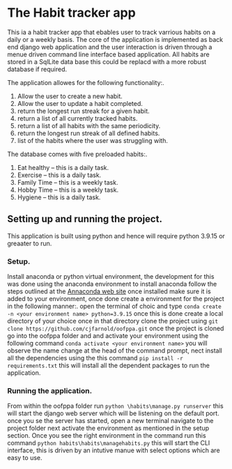 # The Habit tracker app

This ia a habit tracker app that ebables user to track varrious habits on a daily or a weekly basis. The core of the application is implemented as back end django web application and the user interaction is driven through a menue driven command line interface based application. All habits are stored in a SqlLite data base this could be replacd with a more robust database if required.

The application allowes for the following functionality:.

1. Allow the user to create a new habit.
2. Allow the user to update a habit completed.
3. return the longest run streak for a given habit.
4. return a list of all currently tracked habits.
5. return a list of all habits with the same periodicity.
6. return the longest run streak of all defined habits.
7. list of the habits where the user was struggling with.

The database comes with five preloaded habits:.

1. Eat healthy – this is a daily task.
2. Exercise – this is a daily task.
3. Family Time – this is a weekly task.
4. Hobby Time – this is a weekly task.
5. Hygiene – this is a daily task.


## Setting up and running the project.

This application is built using python and hence will require python 3.9.15 or greaater to run.

### Setup.

Install anaconda or python virtual environment, the development for this was done using the anaconda environment to install anaconda follow the steps outlined at the [Annaconda web site](https://www.anaconda.com) once installed make sure it is added to your environment, once done create a environment for the project in the following manner:.
open the terminal of choic and type ``conda create -n <your environment name> python=3.9.15`` once this is done create a local directory of your choice once in that directory clone the project using ``git clone https://github.com/cjfarnold/oofppa.git``  once the project is cloned go into the oofppa folder and and activate your environment using the following command ``conda activate <your environment name>`` you will observe the name change at the head of the command prompt, nect install all the dependencies using the this command ``pip install -r requirements.txt`` this will install all the dependent packages to run the application.

### Running the application.

From within the oofppa folder run ``python \habits\manage.py runserver`` this will start the django web server which will be listening on the default port. once you se the server has started, open a new terminal navigate to the project folder next activate the environment as mentioned in the setup section. Once you see the right environment in the command run this command ``python habits\habits\managehabits.py`` this will start the CLI interface, this is driven by an intutive manue with select options which are easy to use.

